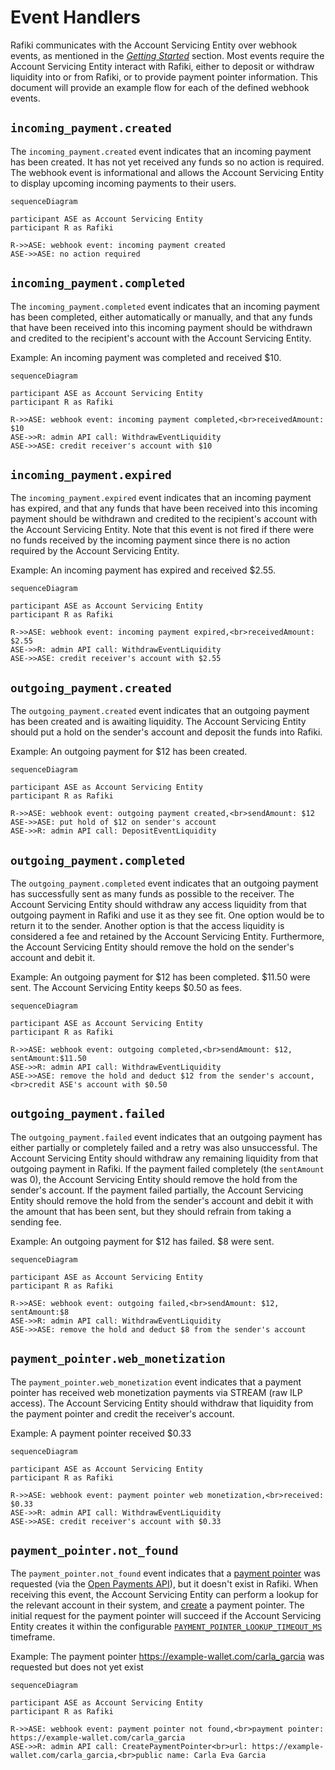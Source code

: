 # Event Handlers

Rafiki communicates with the Account Servicing Entity over webhook events, as mentioned in the [_Getting Started_](./getting-started) section. Most events require the Account Servicing Entity interact with Rafiki, either to deposit or withdraw liquidity into or from Rafiki, or to provide payment pointer information. This document will provide an example flow for each of the defined webhook events.

## `incoming_payment.created`

The `incoming_payment.created` event indicates that an incoming payment has been created. It has not yet received any funds so no action is required. The webhook event is informational and allows the Account Servicing Entity to display upcoming incoming payments to their users.

```mermaid
sequenceDiagram

participant ASE as Account Servicing Entity
participant R as Rafiki

R->>ASE: webhook event: incoming payment created
ASE->>ASE: no action required
```

## `incoming_payment.completed`

The `incoming_payment.completed` event indicates that an incoming payment has been completed, either automatically or manually, and that any funds that have been received into this incoming payment should be withdrawn and credited to the recipient's account with the Account Servicing Entity.

Example: An incoming payment was completed and received $10.

```mermaid
sequenceDiagram

participant ASE as Account Servicing Entity
participant R as Rafiki

R->>ASE: webhook event: incoming payment completed,<br>receivedAmount: $10
ASE->>R: admin API call: WithdrawEventLiquidity
ASE->>ASE: credit receiver's account with $10
```

## `incoming_payment.expired`

The `incoming_payment.expired` event indicates that an incoming payment has expired, and that any funds that have been received into this incoming payment should be withdrawn and credited to the recipient's account with the Account Servicing Entity. Note that this event is not fired if there were no funds received by the incoming payment since there is no action required by the Account Servicing Entity.

Example: An incoming payment has expired and received $2.55.

```mermaid
sequenceDiagram

participant ASE as Account Servicing Entity
participant R as Rafiki

R->>ASE: webhook event: incoming payment expired,<br>receivedAmount: $2.55
ASE->>R: admin API call: WithdrawEventLiquidity
ASE->>ASE: credit receiver's account with $2.55
```

## `outgoing_payment.created`

The `outgoing_payment.created` event indicates that an outgoing payment has been created and is awaiting liquidity. The Account Servicing Entity should put a hold on the sender's account and deposit the funds into Rafiki.

Example: An outgoing payment for $12 has been created.

```mermaid
sequenceDiagram

participant ASE as Account Servicing Entity
participant R as Rafiki

R->>ASE: webhook event: outgoing payment created,<br>sendAmount: $12
ASE->>ASE: put hold of $12 on sender's account
ASE->>R: admin API call: DepositEventLiquidity
```

## `outgoing_payment.completed`

The `outgoing_payment.completed` event indicates that an outgoing payment has successfully sent as many funds as possible to the receiver. The Account Servicing Entity should withdraw any access liquidity from that outgoing payment in Rafiki and use it as they see fit. One option would be to return it to the sender. Another option is that the access liquidity is considered a fee and retained by the Account Servicing Entity. Furthermore, the Account Servicing Entity should remove the hold on the sender's account and debit it.

Example: An outgoing payment for $12 has been completed. $11.50 were sent. The Account Servicing Entity keeps $0.50 as fees.

```mermaid
sequenceDiagram

participant ASE as Account Servicing Entity
participant R as Rafiki

R->>ASE: webhook event: outgoing completed,<br>sendAmount: $12, sentAmount:$11.50
ASE->>R: admin API call: WithdrawEventLiquidity
ASE->>ASE: remove the hold and deduct $12 from the sender's account,<br>credit ASE's account with $0.50
```

## `outgoing_payment.failed`

The `outgoing_payment.failed` event indicates that an outgoing payment has either partially or completely failed and a retry was also unsuccessful. The Account Servicing Entity should withdraw any remaining liquidity from that outgoing payment in Rafiki. If the payment failed completely (the `sentAmount` was 0), the Account Servicing Entity should remove the hold from the sender's account. If the payment failed partially, the Account Servicing Entity should remove the hold from the sender's account and debit it with the amount that has been sent, but they should refrain from taking a sending fee.

Example: An outgoing payment for $12 has failed. $8 were sent.

```mermaid
sequenceDiagram

participant ASE as Account Servicing Entity
participant R as Rafiki

R->>ASE: webhook event: outgoing failed,<br>sendAmount: $12, sentAmount:$8
ASE->>R: admin API call: WithdrawEventLiquidity
ASE->>ASE: remove the hold and deduct $8 from the sender's account
```

## `payment_pointer.web_monetization`

The `payment_pointer.web_monetization` event indicates that a payment pointer has received web monetization payments via STREAM (raw ILP access). The Account Servicing Entity should withdraw that liquidity from the payment pointer and credit the receiver's account.

Example: A payment pointer received $0.33

```mermaid
sequenceDiagram

participant ASE as Account Servicing Entity
participant R as Rafiki

R->>ASE: webhook event: payment pointer web monetization,<br>received: $0.33
ASE->>R: admin API call: WithdrawEventLiquidity
ASE->>ASE: credit receiver's account with $0.33
```

## `payment_pointer.not_found`

The `payment_pointer.not_found` event indicates that a [payment pointer](../reference/glossary.md#payment-pointer) was requested (via the [Open Payments API](../reference/glossary.md#open-payments)), but it doesn't exist in Rafiki. When receiving this event, the Account Servicing Entity can perform a lookup for the relevant account in their system, and [create](#issuing-payment-pointers) a payment pointer. The initial request for the payment pointer will succeed if the Account Servicing Entity creates it within the configurable [`PAYMENT_POINTER_LOOKUP_TIMEOUT_MS`](./deployment.md#backend) timeframe.

Example: The payment pointer https://example-wallet.com/carla_garcia was requested but does not yet exist

```mermaid
sequenceDiagram

participant ASE as Account Servicing Entity
participant R as Rafiki

R->>ASE: webhook event: payment pointer not found,<br>payment pointer: https://example-wallet.com/carla_garcia
ASE->>R: admin API call: CreatePaymentPointer<br>url: https://example-wallet.com/carla_garcia,<br>public name: Carla Eva Garcia
```
